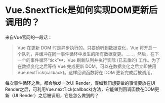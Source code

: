 # Vue.$nextTick是如何实现DOM更新后调用的？

来自Vue官网的一段话：

> Vue 在更新 DOM 时是异步执行的。只要侦听到数据变化，Vue 将开启一个队列，并缓冲在同一事件循环中发生的所有数据变更。……，然后，在下一个的事件循环“tick”中，Vue 刷新队列并执行实际 (已去重的) 工作。为了在数据变化之后等待 Vue 完成更新 DOM，可以在数据变化之后立即使用 Vue.nextTick(callback)。这样回调函数将在 DOM 更新完成后被调用。

每次事件循环之后，都会触发一次UI Render，假如我们想要做的事情要放在UI Render之后，可利用Vue.nextTick(callback)方法，它能做到回调函数在DOM更新（UI Render）之后被调用，它是怎么做到的？






